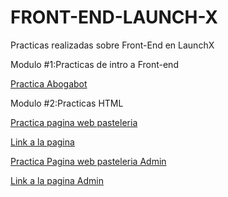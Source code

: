 # FRONT-END-LAUNCH-X

Practicas realizadas sobre Front-End en LaunchX

Modulo #1:Practicas de intro a Front-end

[Practica Abogabot](https://github.com/DiegoDominguez3132/FRONT-END-LAUNCH-X/tree/Abogabot)

Modulo #2:Practicas HTML

[Practica pagina web pasteleria](https://github.com/DiegoDominguez3132/FRONT-END-LAUNCH-X)

[Link a la pagina](https://diegodominguez3132.github.io/FRONT-END-LAUNCH-X/)

[Practica Pagina web pasteleria Admin](https://github.com/DiegoDominguez3132/pasteleria-web)

[Link a la pagina Admin](https://github.com/DiegoDominguez3132/pasteleria-web)
